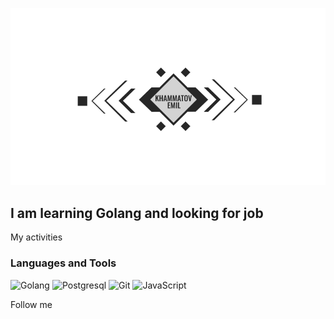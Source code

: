 ![Header](https://github.com/fishkaoff/fishkaoff/blob/main/assets/img.jpg)

## I am learning Golang and looking for job 


My activities


### Languages and Tools 
![Golang](https://img.shields.io/badge/-Golang-004bff?style=for-the-badge&logo=golang)
![Postgresql](https://img.shields.io/badge/-Postgresql-004b78?style=for-the-badge&logo=postgresql)
![Git](https://img.shields.io/badge/-Git-e02c00?style=for-the-badge&logo=git)
![JavaScript](https://img.shields.io/badge/-JavaScript-004bff?style=for-the-badge&logo=JavaScript)

Follow me 

